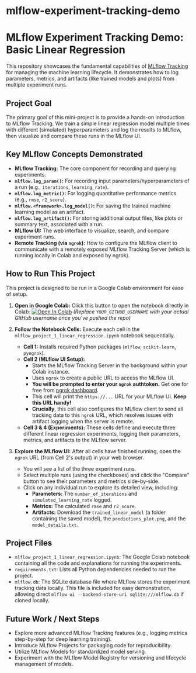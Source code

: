 # mlflow-experiment-tracking-demo

# MLflow Experiment Tracking Demo: Basic Linear Regression

This repository showcases the fundamental capabilities of [MLflow Tracking](https://mlflow.org/docs/latest/llms/llm-tracking/index.html) for managing the machine learning lifecycle. It demonstrates how to log parameters, metrics, and artifacts (like trained models and plots) from multiple experiment runs.

## Project Goal

The primary goal of this mini-project is to provide a hands-on introduction to MLflow Tracking. We train a simple linear regression model multiple times with different (simulated) hyperparameters and log the results to MLflow, then visualize and compare these runs in the MLflow UI.

## Key MLflow Concepts Demonstrated

* **MLflow Tracking:** The core component for recording and querying experiments.
* **`mlflow.log_param()`:** For recording input parameters/hyperparameters of a run (e.g., `iterations`, `learning_rate`).
* **`mlflow.log_metric()`:** For logging quantitative performance metrics (e.g., `rmse`, `r2_score`).
* **`mlflow.<framework>.log_model()`:** For saving the trained machine learning model as an artifact.
* **`mlflow.log_artifact()`:** For storing additional output files, like plots or summary text, associated with a run.
* **MLflow UI:** The web interface to visualize, search, and compare experiment runs.
* **Remote Tracking (via `ngrok`):** How to configure the MLflow client to communicate with a remotely exposed MLflow Tracking Server (which is running locally in Colab and exposed by ngrok).

## How to Run This Project

This project is designed to be run in a Google Colab environment for ease of setup.

1.  **Open in Google Colab:**
    Click this button to open the notebook directly in Colab:
    [![Open In Colab](https://colab.research.google.com/assets/colab-badge.svg)](https://colab.research.google.com/github/YOUR_GITHUB_USERNAME/mlflow-experiment-tracking-demo/blob/main/mlflow_project_1_linear_regression.ipynb)
    *(Replace `YOUR_GITHUB_USERNAME` with your actual GitHub username once you've pushed the repo)*

2.  **Follow the Notebook Cells:**
    Execute each cell in the `mlflow_project_1_linear_regression.ipynb` notebook sequentially.

    * **Cell 1:** Installs required Python packages (`mlflow`, `scikit-learn`, `pyngrok`).
    * **Cell 2 (MLflow UI Setup):**
        * Starts the MLflow Tracking Server in the background within your Colab instance.
        * Uses `ngrok` to create a public URL to access the MLflow UI.
        * **You will be prompted to enter your `ngrok` authtoken.** Get one for free from [ngrok dashboard](https://dashboard.ngrok.com/auth/your-authtoken).
        * This cell will print the `https://...` URL for your MLflow UI. **Keep this URL handy!**
        * **Crucially**, this cell also configures the MLflow client to send all tracking data to this `ngrok` URL, which resolves issues with artifact logging when the server is remote.
    * **Cell 3 & 4 (Experiments):** These cells define and execute three different linear regression experiments, logging their parameters, metrics, and artifacts to the MLflow server.

3.  **Explore the MLflow UI:**
    After all cells have finished running, open the `ngrok` URL (from Cell 2's output) in your web browser.

    * You will see a list of the three experiment runs.
    * Select multiple runs (using the checkboxes) and click the "Compare" button to see their parameters and metrics side-by-side.
    * Click on any individual run to explore its detailed view, including:
        * **Parameters:** The `number_of_iterations` and `simulated_learning_rate` logged.
        * **Metrics:** The calculated `rmse` and `r2_score`.
        * **Artifacts:** Download the `trained_linear_model` (a folder containing the saved model), the `predictions_plot.png`, and the `model_details.txt`.

## Project Files

* `mlflow_project_1_linear_regression.ipynb`: The Google Colab notebook containing all the code and explanations for running the experiments.
* `requirements.txt`: Lists all Python dependencies needed to run the project.
* `mlflow.db`: The SQLite database file where MLflow stores the experiment tracking data locally. This file is included for easy demonstration, allowing direct `mlflow ui --backend-store-uri sqlite:///mlflow.db` if cloned locally.


## Future Work / Next Steps

* Explore more advanced MLflow Tracking features (e.g., logging metrics step-by-step for deep learning training).
* Introduce MLflow Projects for packaging code for reproducibility.
* Utilize MLflow Models for standardized model serving.
* Experiment with the MLflow Model Registry for versioning and lifecycle management of models.
